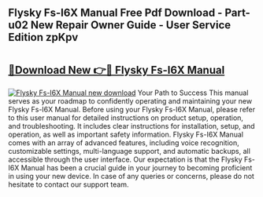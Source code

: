 ## Flysky Fs-I6X Manual Free Pdf Download - Part-u02 New Repair Owner Guide - User Service Edition zpKpv

# <h2><a href="http://bc10517.oget.top/?id=Flysky+Fs-I6X+Manual">🔗Download New 👉🔴 Flysky Fs-I6X Manual</a></h2>

[![Flysky Fs-I6X Manual new download](https://i.imgur.com/5g1atiW.png)](http://bc10517.oget.top/?id=Flysky+Fs-I6X+Manual)
Your Path to Success This manual serves as your roadmap to confidently operating and maintaining your new Flysky Fs-I6X Manual. Before using your Flysky Fs-I6X Manual, please refer to this user manual for detailed instructions on product setup, operation, and troubleshooting. It includes clear instructions for installation, setup, and operation, as well as important safety information. Flysky Fs-I6X Manual comes with an array of advanced features, including voice recognition, customizable settings, multi-language support, and automatic backups, all accessible through the user interface. Our expectation is that the Flysky Fs-I6X Manual has been a crucial guide in your journey to becoming proficient in using your new device. In case of any queries or concerns, please do not hesitate to contact our support team.
